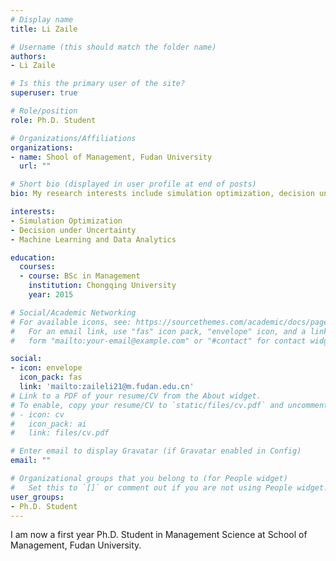 ```yaml
---
# Display name
title: Li Zaile

# Username (this should match the folder name)
authors:
- Li Zaile

# Is this the primary user of the site?
superuser: true

# Role/position
role: Ph.D. Student

# Organizations/Affiliations
organizations:
- name: Shool of Management, Fudan University
  url: ""

# Short bio (displayed in user profile at end of posts)
bio: My research interests include simulation optimization, decision under uncertainty and data analytics.

interests:
- Simulation Optimization
- Decision under Uncertainty
- Machine Learning and Data Analytics

education:
  courses:
  - course: BSc in Management
    institution: Chongqing University
    year: 2015

# Social/Academic Networking
# For available icons, see: https://sourcethemes.com/academic/docs/page-builder/#icons
#   For an email link, use "fas" icon pack, "envelope" icon, and a link in the
#   form "mailto:your-email@example.com" or "#contact" for contact widget.

social:
- icon: envelope
  icon_pack: fas
  link: 'mailto:zaileli21@m.fudan.edu.cn'
# Link to a PDF of your resume/CV from the About widget.
# To enable, copy your resume/CV to `static/files/cv.pdf` and uncomment the lines below.
# - icon: cv
#   icon_pack: ai
#   link: files/cv.pdf

# Enter email to display Gravatar (if Gravatar enabled in Config)
email: ""

# Organizational groups that you belong to (for People widget)
#   Set this to `[]` or comment out if you are not using People widget.
user_groups:
- Ph.D. Student
---
```


I am now a first year Ph.D. Student in Management Science at School of Management, Fudan University. 
